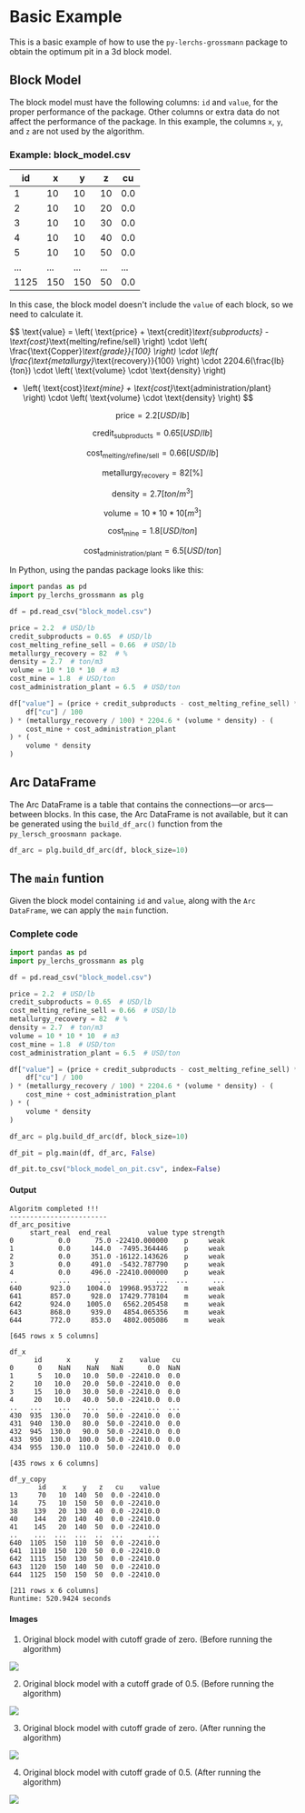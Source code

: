 # Basic Example

This is a basic example of how to use the `py-lerchs-grossmann` package to obtain the optimum pit in a 3d block model.

## Block Model

The block model must have the following columns: `id` and `value`, for the proper performance of the package. Other columns or extra data do not affect the performance of the package. In this example, the columns `x`, `y`, and `z` are not used by the algorithm.

### Example: block_model.csv

| id   | x   | y   | z   | cu  |
| ---- | --- | --- | --- | --- |
| 1    | 10  | 10  | 10  | 0.0 |
| 2    | 10  | 10  | 20  | 0.0 |
| 3    | 10  | 10  | 30  | 0.0 |
| 4    | 10  | 10  | 40  | 0.0 |
| 5    | 10  | 10  | 50  | 0.0 |
| ...  | ... | ... | ... | ... |
| 1125 | 150 | 150 | 50  | 0.0 |

In this case, the block model doesn't include the `value` of each block, so we need to calculate it.

$$
\text{value} =
\left( \text{price} + \text{credit}_\text{subproducts} - \text{cost}_\text{melting/refine/sell} \right)
\cdot \left( \frac{\text{Copper}_\text{grade}}{100} \right)
\cdot \left( \frac{\text{metallurgy}_\text{recovery}}{100} \right)
\cdot 2204.6(\frac{lb}{ton})
\cdot \left( \text{volume} \cdot \text{density} \right)
- \left( \text{cost}_\text{mine} + \text{cost}_\text{administration/plant} \right)
\cdot \left( \text{volume} \cdot \text{density} \right)
$$

$$
\text{price} = 2.2[USD/lb]
$$

$$
\text{credit}_\text{subproducts} = 0.65  [USD/lb]
$$

$$
\text{cost}_\text{melting/refine/sell} = 0.66  [USD/lb]
$$

$$
\text{metallurgy}_\text{recovery} = 82  [\%]
$$

$$
\text{density} = 2.7  [ton/m^3]
$$

$$
\text{volume} = 10 * 10 * 10  [m^3]
$$

$$
\text{cost}_\text{mine} = 1.8  [USD/ton]
$$

$$
\text{cost}_\text{administration/plant} = 6.5  [USD/ton]
$$

In Python, using the pandas package looks like this:

```python
import pandas as pd
import py_lerchs_grossmann as plg

df = pd.read_csv("block_model.csv")

price = 2.2  # USD/lb
credit_subproducts = 0.65  # USD/lb
cost_melting_refine_sell = 0.66  # USD/lb
metallurgy_recovery = 82  # %
density = 2.7  # ton/m3
volume = 10 * 10 * 10  # m3
cost_mine = 1.8  # USD/ton
cost_administration_plant = 6.5  # USD/ton

df["value"] = (price + credit_subproducts - cost_melting_refine_sell) * (
    df["cu"] / 100
) * (metallurgy_recovery / 100) * 2204.6 * (volume * density) - (
    cost_mine + cost_administration_plant
) * (
    volume * density
)
```

## Arc DataFrame

The Arc DataFrame is a table that contains the connections—or arcs—between blocks. In this case, the Arc DataFrame is not available, but it can be generated using the `build_df_arc()` function from the `py_lersch_groosmann package`.

```python
df_arc = plg.build_df_arc(df, block_size=10)
```

## The `main` funtion

Given the block model containing `id` and `value`, along with the `Arc DataFrame`, we can apply the `main` function.

### Complete code

```python
import pandas as pd
import py_lerchs_grossmann as plg

df = pd.read_csv("block_model.csv")

price = 2.2  # USD/lb
credit_subproducts = 0.65  # USD/lb
cost_melting_refine_sell = 0.66  # USD/lb
metallurgy_recovery = 82  # %
density = 2.7  # ton/m3
volume = 10 * 10 * 10  # m3
cost_mine = 1.8  # USD/ton
cost_administration_plant = 6.5  # USD/ton

df["value"] = (price + credit_subproducts - cost_melting_refine_sell) * (
    df["cu"] / 100
) * (metallurgy_recovery / 100) * 2204.6 * (volume * density) - (
    cost_mine + cost_administration_plant
) * (
    volume * density
)

df_arc = plg.build_df_arc(df, block_size=10)

df_pit = plg.main(df, df_arc, False)

df_pit.to_csv("block_model_on_pit.csv", index=False)
```

#### Output

```terminal
Algoritm completed !!!
------------------------
df_arc_positive
     start_real  end_real         value type strength
0           0.0      75.0 -22410.000000    p     weak
1           0.0     144.0  -7495.364446    p     weak
2           0.0     351.0 -16122.143626    p     weak
3           0.0     491.0  -5432.787790    p     weak
4           0.0     496.0 -22410.000000    p     weak
..          ...       ...           ...  ...      ...
640       923.0    1004.0  19968.953722    m     weak
641       857.0     928.0  17429.778104    m     weak
642       924.0    1005.0   6562.205458    m     weak
643       868.0     939.0   4854.065356    m     weak
644       772.0     853.0   4802.005086    m     weak

[645 rows x 5 columns]

df_x
      id      x      y     z    value   cu
0      0    NaN    NaN   NaN      0.0  NaN
1      5   10.0   10.0  50.0 -22410.0  0.0
2     10   10.0   20.0  50.0 -22410.0  0.0
3     15   10.0   30.0  50.0 -22410.0  0.0
4     20   10.0   40.0  50.0 -22410.0  0.0
..   ...    ...    ...   ...      ...  ...
430  935  130.0   70.0  50.0 -22410.0  0.0
431  940  130.0   80.0  50.0 -22410.0  0.0
432  945  130.0   90.0  50.0 -22410.0  0.0
433  950  130.0  100.0  50.0 -22410.0  0.0
434  955  130.0  110.0  50.0 -22410.0  0.0

[435 rows x 6 columns]

df_y_copy
       id    x    y   z   cu    value
13     70   10  140  50  0.0 -22410.0
14     75   10  150  50  0.0 -22410.0
38    139   20  130  40  0.0 -22410.0
40    144   20  140  40  0.0 -22410.0
41    145   20  140  50  0.0 -22410.0
..    ...  ...  ...  ..  ...      ...
640  1105  150  110  50  0.0 -22410.0
641  1110  150  120  50  0.0 -22410.0
642  1115  150  130  50  0.0 -22410.0
643  1120  150  140  50  0.0 -22410.0
644  1125  150  150  50  0.0 -22410.0

[211 rows x 6 columns]
Runtime: 520.9424 seconds
```

#### Images

1. Original block model with cutoff grade of zero. (Before running the algorithm)

![](../img/Block_model_original_cutoff_0.png)

2. Original block model with a cutoff grade of 0.5. (Before running the algorithm)

![](../img/Block_model_original_cutoff_05.png)

3. Original block model with cutoff grade of zero. (After running the algorithm)

![](../img/Block_model_pit_cutoff_0.png)

4. Original block model with cutoff grade of 0.5. (After running the algorithm)

![](../img/Block_model_pit_cutoff_05.png)
